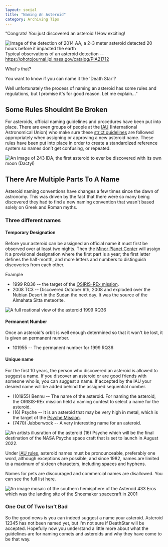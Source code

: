 ```yaml
---
layout: social
title: "Naming An Asteroid"
category: Archiving Tips
---
```


“Congrats! You just discovered an asteroid ! How exciting! 

![Image of the detection of 2014 AA, a 2-3 meter asteroid detected 20 hours before it impacted the earth](https://pdsregistryimages.psi.edu/tips/naming-an-asteroid/PIA21712.gif)
Typical observations of an asteroid detection -- https://photojournal.jpl.nasa.gov/catalog/PIA21712


What's that? 


You want to know if you can name it the 'Death Star'? 


Well unfortunately the process of naming an asteroid has some rules and regulations, but I promise it's for good reason. 
Let me explain...”



## Some Rules Shouldnt Be Broken

For asteroids, official naming guidelines and procedures have been put into place. There are even groups of people at the [IAU](https://www.iau.org) (International Astronomical Union) who make sure these [strict guidelines](https://www.iau.org/public/themes/naming/#minorplanets) are followed appropriately when assigning or approving a new asteroid name. These rules have been put into place in order to create a standardized reference system so names don’t get confusing, or repeated. 
 
 ![An image of 243 IDA, the first asteroid to ever be discovered with its own moon (Dactyl) ](https://pdsregistryimages.psi.edu/tips/naming-an-asteroid/243Ida.png)
 
## There Are Multiple Parts To A Name 

Asteroid naming conventions have changes a few times since the dawn of astronomy. This was driven by the fact that there were so many being discovered they had to find a new naming convention that wasn't based solely on Greek and Roman myths. 


### Three different names

#### Temporary Designation
Before your asteroid can be assigned an official name it must first be observed over at least two nights. Then the [Minor Planet Center](https://www.minorplanetcenter.net/) will assign it a provisional designation where the first part is a year; the first letter defines the half-month, and more letters and numbers to distinguish discoveries from each other.

Example
 - 1999 RQ36 -- the target of the [OSIRIS-REx mission](https://www.asteroidmission.org).
 - 2008 TC3 -- Discovered October 6th, 2008 and exploded over the Nubian Desert in the Sudan the next day.  It was the source of the Almahata Sitta meteorite.

![A full roational view of the asteroid 1999 RQ36](https://pdsregistryimages.psi.edu/tips/naming-an-asteroid/shape2.gif)


####  Permanent Number
Once an asteroid's orbit is well enough determined so that it won't be lost, it is given an permanent number.    

 - 101955 -- The permanent number for 1999 RQ36 

#### Unique name
For the first 10 years, the person who discovered an asteroid is allowed to suggest a name.  If you discover an asteroid or are good friends with someone who is, you can suggest a name.  If accepted by the IAU your desired name will be added behind the assigned sequential number. 

 - (101955) Bennu -- The name of the asteroid.  For naming the asteroid, the ORISIS-REx mission held a naming contest to select a name for the asteroid.
 - (16) Psyche -- It is an asteroid that may be very high in metal, which is the target of the [Psyche Mission](https://psyche.asu.edu).
 - (7470) Jabberwock -- A very interesting name for an asteroid.
 
 ![An artists illusration of the asteroid (16) Psyche which will be the final destination of the NASA Psyche space craft that is set to launch in August 2022. ](https://pdsregistryimages.psi.edu/tips/naming-an-asteroid/Psyche.png)

Under [IAU rules](https://www.iau.org/public/themes/naming/#minorplanets), asteroid names must be pronounceable, preferably one word, although exceptions are possible, and since 1982, names are limited to a maximum of sixteen characters, including spaces and hyphens. 

Names for pets are discouraged and commercial names are disallowed.  You can see the full list [here](https://minorplanetcenter.net//iau/lists/MPNames.html).

![An image mosaic of the southern hemisphere of the Asteroid 433 Eros which was the landing site of the Shoemaker spacecraft in 2001](https://pdsregistryimages.psi.edu/tips/naming-an-asteroid/Eros.png)

### One Out Of Two Isn’t Bad

So the good news is you can indeed suggest a name your asteroid.  Asteroid 12345 has not been named yet, but I'm not sure if DeathStar will be accepted.  Hopefully now you understand a little more about what the guidelines are for naming comets and asteroids and why they have come to be that way. 
